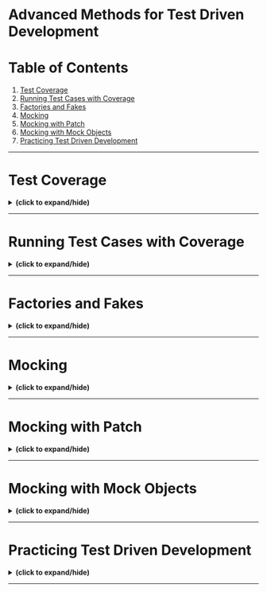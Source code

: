 # Advanced Methods for Test Driven Development

# Table of Contents
1. [Test Coverage](#test_coverage)
2. [Running Test Cases with Coverage](#running_test_cases_with_coverage)
3. [Factories and Fakes](#factories_and_fakes)
4. [Mocking](#mocking)
5. [Mocking with Patch](#mocking_with_patch)
6. [Mocking with Mock Objects](#mocking_with_mock_objects)
7. [Practicing Test Driven Development](#practicing_tdd)

---

<a id="test_coverage"></a>
# Test Coverage
<details close>
<summary><b>(click to expand/hide)</b></summary>
<!-- MarkdownTOC -->

# The Importance of Test Coverage

## Understanding Test Coverage
- **Definition:** Test coverage measures the percentage of executable code lines that tests run.
- **Purpose:** High test coverage provides confidence in code functionality.

## Utilizing Test Coverage Reports
- **Functionality:** Coverage reports show which lines of code were or were not executed by tests.
- **Actionable Insights:** They highlight where to write additional tests for untested code.

## Enhancing Test Coverage
- **Identifying Untested Code:** Use the `-m` option with coverage tools to reveal untested lines.
- **Developing Test Cases:** Create tests to execute untested lines, aiming to increase the coverage percentage.

## Importance of Testing Both Happy and Sad Paths
- **Happy Paths:** Test cases where the expected, correct outcomes occur.
- **Sad Paths:** Test cases that handle errors or unexpected inputs.
- **Comprehensive Testing:** Coverage must include both paths for thorough validation.

## Continual Testing Beyond 100% Coverage
- **Beyond the Percentage:** 100% test coverage doesn't guarantee bug-free code.
- **Testing with Bad Data:** Continue to challenge code with unexpected inputs and edge cases.

<!-- /MarkdownTOC -->
</details>

---

<a id="running_test_cases_with_coverage"></a>
# Running Test Cases with Coverage
<details close>
<summary><b>(click to expand/hide)</b></summary>
<!-- MarkdownTOC -->

# Video Summary: Running Test Cases with Coverage

## Introduction to Test Coverage
- Test coverage indicates how much of the code is executed by tests.
- It is measured as the percentage of total executable lines that tests run.
- High coverage offers more confidence that the code works correctly.

## Using Coverage Reports
- Coverage reports identify both tested and untested lines of code.
- They guide developers on where to focus when writing additional tests.

## Steps to Increase Test Coverage
1. **Run Coverage Tool:** Begin with running the coverage tool to get a baseline report.
2. **Identify Missing Lines:** Use `-m` option to highlight lines without test coverage.
3. **Review Code:** Examine the untested lines to understand their function within the code.
4. **Write Test Cases:** Develop tests specifically to cover these lines, both happy and sad paths.

## Example Workflow
- Start by creating an account and asserting its creation.
- Update the account and assert changes are reflected.
- Test deletion of an account and assert it no longer exists.
- For each function (e.g., string representation, dictionary conversion, update, delete), write tests that ensure coverage.

## Importance of Testing All Code Paths
- **Happy Paths:** Standard operations where functions perform as expected.
- **Sad Paths:** Error handling and edge cases that might not be covered by initial tests.
- **Comprehensive Testing:** Achieve 100% coverage by testing all paths, ensuring robustness.

## Continuous Testing Beyond 100% Coverage
- Even at 100% coverage, continue testing with varied data and scenarios.
- Full coverage does not mean the absence of bugs, so keep challenging the code.

<!-- /MarkdownTOC -->
</details>

---

<a id="factories_and_fakes"></a>
# Factories and Fakes
<details close>
<summary><b>(click to expand/hide)</b></summary>
<!-- MarkdownTOC -->

# Factories and Fakes for Testing

## Generating Fake Data for Tests
- **Factories** help in creating realistic test data.
- **Fakes** are simulated versions of classes with realistic data for testing.
- **FactoryBoy** is a Python tool used to generate fake data, similar to Ruby's FactoryGirl.

## Creating Data Models for Testing
- **SQLAlchemy** ORM is used to define data models.
- **Model Definition:** Includes attributes like id, name, email, phone, disabled status, and date joined.
- **Fake Data Requirements:** The fields in the Account data model serve as a blueprint for the fake data.

## Using FactoryBoy for Fake Data
- Import FactoryBoy and define a factory class, such as `AccountFactory`.
- Use `Faker` for attributes that have a corresponding provider (e.g., name, email, phone number).
- Use `FuzzyChoice` for attributes without a direct provider, such as Booleans.
- `LazyFunction` and `datetime` can generate timestamps when creating fake data instances.

## Implementing Factories in Unit Testing
- Instantiate `AccountFactory` and use it like a real model instance.
- Create, update, and assert operations on `AccountFactory` as if it were the real `Account` class.
- Factories allow for testing with a variety of realistic data scenarios.

## Providers Supported by Faker
- Faker offers a range of standard providers for generating data like addresses, companies, jobs, etc.
- Custom and community providers expand the possibilities of fake data generation.

## Fuzzy Attributes for Diverse Data Types
- FactoryBoy's `FuzzyChoice` and other fuzzy attributes provide random data for various types.

---

# Video Summary: Using Factories and Fakes in Testing

## Introduction to Factories and Fakes
- Factories help generate dynamic test data, replacing the need for fixed test fixtures.
- Fakes are simulated versions of classes that can be used in tests.
- FactoryBoy is used in Python to create factories similar to Ruby's FactoryGirl.

## Setting Up the Factory
- Start by creating a base factory class with FactoryBoy.
- Define attributes in the factory corresponding to the model class attributes.
- Use Faker within FactoryBoy to generate realistic attribute values.

## Defining Factory Attributes
- **ID:** Use FactoryBoy's `Sequence` to generate a sequence of numbers.
- **Name, Email, Phone Number:** Use `Faker` to create fake names, emails, and phone numbers.
- **Disabled (Boolean):** Use `FuzzyChoice` to randomly select between `True` or `False`.
- **Date Joined:** Use `FuzzyDate` to generate random dates from a specified start date.

## Implementing the Factory in Tests
- Import `AccountFactory` from the factory module.
- Replace instances where fixed data from JSON fixtures is used with `AccountFactory`.
- Create, update, and assert operations on `AccountFactory` instances just like with real models.

## Running Tests with the Factory
- Eliminate the need for a pre-existing JSON fixture by directly using the `AccountFactory`.
- Update test cases to instantiate `AccountFactory` and perform test assertions.
- Use `nose tests` to run tests and validate the successful integration of the factory.

## Benefits of Using Factories and Fakes
- Generate large volumes of realistic test data on the fly.
- Mimic real-world data models without the overhead of setting up and maintaining extensive test fixtures.
- Enhance testing by ensuring no dependency on the order of tests and allowing for randomization.

## Conclusion
- Factories and fakes provide a powerful way to generate dynamic test data.
- They allow for more flexible and comprehensive testing scenarios.
- FactoryBoy and Faker offer extensive capabilities to customize test data generation.

<!-- /MarkdownTOC -->
</details>

---

<a id="mocking"></a>
# Mocking
<details close>
<summary><b>(click to expand/hide)</b></summary>
<!-- MarkdownTOC -->

# Understanding Mocking in Testing

## What is Mocking?
- Mocking involves creating objects that simulate the behavior of real objects.

## Why Mock?
- Useful when your code depends on external systems (e.g., APIs, databases).
- Avoids issues like overloading external services or handling service downtime during tests.
- Isolates the test to focus solely on your code.

## Advantages of Mocking
- Allows testing of your code’s interaction with the external system.
- Gives control over the data returned from the mocked system for testing various scenarios.
- Enables testing of error handling by simulating failures and unexpected behavior.

## When to Use Mocking
- To isolate tests from remote components or external systems.
- When a part of the application isn't available during testing.

## Methods of Mocking
- **Patching:** Changes the behavior of function calls, including those from third-party libraries.
- **Mock Objects:** Stand in for entire objects, not just function calls, changing the object’s behavior.
  - Python's PyUnit includes Mock and MagicMock objects for this purpose.

## Key Points
- Mock objects mimic real objects' behaviors for testing purposes.
- Mocking is essential for isolating tests from dependencies on external systems.
- Developers can use patches to simulate different conditions and change function behaviors.
- Mock objects can replace entire objects to verify interactions and behaviors.

<!-- /MarkdownTOC -->
</details>

---

<a id="mocking_with_patch"></a>
# Mocking with Patch
<details close>
<summary><b>(click to expand/hide)</b></summary>
<!-- MarkdownTOC -->

# Understanding Patching in Python's Mock Library

## What is Patching?
- Patching is a mocking technique used to change the behavior of a function call.
- It is particularly useful for simulating interactions with external systems or for creating error conditions during testing.

## When to Use Patching
- When the function calls an external system not under your control.
- When simulating error conditions without causing actual errors.

## Python Mock Library Patching Techniques
- **Patching a function’s return value:** 
  - Allows you to control the return value of a function.
  - Useful for testing error handlers by returning error condition codes.
  - Controls the data returned from a function call by returning any data structure or object the program expects.

- **Replacing a function with another function (Side Effect):**
  - Enables you to replace the actual function with a custom one to simulate different behaviors.
  - Useful when you need to simulate more complex behaviors or a series of function calls or effects.

## Examples of Patching
- **Patching a function's return value:**
  - Using `with` to patch `imdb_info` function to return a status code of 200.
  - Confirming that the actual function code is bypassed.

- **Patching a third-party library function:**
  - Patching `requests.get()` to return a specified value without making a real API call.

- **Using a Side Effect:**
  - Defining custom functions `bye()` and `hello()` and using patching to replace the call to `hello()` with `bye()` during testing.

## Key Points
- Patching allows for precise control over the behavior of functions during testing.
- By using patching, developers can simulate both successful and error conditions.
- Patching can be applied to both functions you've written and third-party library functions.
- Python's `unittest.mock` library provides both `return_value` patching and `side_effect` patching for comprehensive testing scenarios.

<!-- /MarkdownTOC -->
</details>

---

<a id="mocking_with_mock_objects"></a>
# Mocking with Mock Objects
<details close>
<summary><b>(click to expand/hide)</b></summary>
<!-- MarkdownTOC -->

# Understanding Mock Objects in Python

## What are Mock Objects?
- Mock objects simulate the behavior of real objects, allowing control over their actions and returns.
- Useful when the function return value is an object with multiple values and methods.
- In Python’s unittest package, the two main mock objects are `Mock` and `MagicMock`.
  - `MagicMock` includes all magic methods, useful for mimicking containers or objects that implement Python protocols.
  - `Mock` is suitable when magic methods are not needed.

## Implementing Mock and MagicMock
- Create an instance of `Mock` or `MagicMock` as needed.
- Mock objects can have methods called on them without error, even if they aren't defined, making them flexible for tests.
- Attributes can be added during or after the creation of a mock object.
- To mimic a specific class, use the `spec` parameter when creating a mock.
  - For example, you can mock the `Response` class from the `requests` package, setting expected attributes like `status_code`.

## Using Patches and Mock Objects Together
- Use `patch` to replace a function call with a mock object.
- Import `patch` and `MagicMock` from `unittest.mock`.
- Rewrite the function to be robust, implementing actual logic and external calls.
- Patch the external call, like `requests.get()`, with a mock object.
- Set up the mock to behave like the expected object, with correct status codes and methods.
- Call the patched function with the mock in place, and it behaves as if the real object was called, allowing complete control over the test conditions.

## Benefits of Using Mocks
- Achieve complete control over test scenarios, simulating both positive and negative conditions.
- Create specific conditions for testing that might be hard or impossible to reproduce in real systems.
- Ensure that testing focuses on your code and not on external systems or dependencies.

## Caution with Mocks
- Use mocks judiciously to ensure the code is being tested, not the mocks themselves.
- Mocks should be used to create necessary conditions for testing but shouldn't replace the need to test with real objects and scenarios when possible.

---

# Video Summary: Mocking with Mock Objects in Python

## Introduction
- The lab demonstrates how to mock calls to the IMDb database using the `unittest.mock` library in Python.
- The process begins with running nose tests to assess the initial state, which shows low test coverage due to the absence of tests.

## Understanding the Model
- The `IMDb.py` file contains a class that makes calls to the IMDb database with methods like `search_titles`, `get_movie_reviews`, and `get_movie_ratings`.
- The class uses the `requests.get` method to call the IMDb service, checking for a `200` status code and returning JSON data.

## Setting Up Mock Objects
- The `test_IMDb.py` file is prepared with the necessary imports (`patch`, `mock`, `Response`, `IMDb`) and a global variable `IMDb_data` loaded with JSON responses from the IMDb database.
- The JSON responses include various scenarios like good searches, invalid API keys, and so on, which will be used to mock the IMDb calls.

## Writing Test Cases
- The lab instructions guide through creating test cases by mocking different responses using `@patch`.
- The `@patch` decorator is used to replace the behavior of the `search_titles` method within the `IMDb` class.
- It's crucial to patch the correct namespace to mock the method calls accurately.

## Patching with Mock Objects
- A mock object is configured to simulate the behavior of the IMDb service, with the capability to return both good and bad data.
- The mock object can be specified to mimic the `Response` class from the `requests` package, complete with status codes and methods like `json()`.
- The video demonstrates how to patch a function call and set up mock objects to return predefined data or behaviors, such as a `200` status code for successful calls or a `404` error for not found scenarios.

## Challenges and Next Steps
- The video concludes by encouraging viewers to apply the techniques to their projects, mocking calls to external systems to ensure test cases are robust and always working as intended.
- The goal is to gain control over test cases by being able to simulate both successful and error responses, and to check error handlers and other system behaviors.

<!-- /MarkdownTOC -->
</details>

---

<a id="practicing_tdd"></a>
# Practicing Test Driven Development
<details close>
<summary><b>(click to expand/hide)</b></summary>
<!-- MarkdownTOC -->

# Test-Driven Development (TDD) Workflow

## TDD Workflow Overview
- **TDD involves three main steps:**
  1. Write test cases for the desired code.
  2. Write the minimum code required to pass the test cases.
  3. Refactor the code for robustness and maintainability, with test cases ensuring behavior remains unchanged.

- **The TDD cycle is known as "Red, Green, Refactor":**
  - Start with test cases (Red).
  - Write code to pass tests (Green).
  - Refactor for improvement (keeping tests Green).

## Practical TDD Example
- **Developing a RESTful web service for counters:**
  - API endpoint: `/counters`
  - POST requests create a counter, specified in the path.
  - Duplicate names must return `429 Conflict`.

- **Creating Test Cases Based on Requirements:**
  - POST to `/counters/name` should return `201 Created` and a counter starting at zero.
  - A second POST with the same name should return `429 Conflict`.

## Benefits of TDD
- Test cases drive development by verifying application behavior against requirements.
- Writing test cases first clarifies how code should behave, making coding more straightforward.
- TDD leads to higher code quality and ensures functionality is preserved through changes.

## Conclusion
- TDD is a disciplined approach to development, demanding test cases before coding.
- This workflow fosters a clear focus on functionality and leads to better, more reliable code.

---

# Video Summary: Practicing Test-Driven Development (TDD)

## TDD Workflow Demonstration
- **Goal:** Demonstrate the Test-Driven Development process.
- **Starting Point:** A folder called `practice TDD` with requirements installed, a `status.py` module, and a `counters.py` file with requirements documented but no code.

## TDD Steps
1. **Write a Test:** Create a test case for the desired feature based on the requirements.
2. **Run the Test:** Execute the test to see it fail (Red phase).
3. **Write the Code:** Develop the minimum amount of code to pass the test.
4. **Run Tests Again:** Confirm the new code passes the test (Green phase).
5. **Refactor:** Improve the code while keeping the tests passing.

## Example: Creating a RESTful Counter Service
- **Requirements:**
  - The service should track multiple counters.
  - RESTful API with an endpoint called `/counters`.
  - Creating a counter is done by specifying the name in the path (`/counters/<name>`).
  - Duplicate counter names should return a `409 Conflict` error.

## Implementation Steps
1. **Setup for Tests:**
   - Import the `TestCase` class from `unittest`.
   - Create a `Countertest` class with a docstring for the tests.
   - Import the Flask `app` from a module called `counter`.
   - Use Flask's `app.test_client` to create a test client for API calls.

2. **Writing Test Cases:**
   - Write tests for creating a counter and handling duplicates.
   - Use `assertEqual` to check the HTTP status codes returned by API calls.

3. **Creating the Counter Module (`counter.py`):**
   - Define a Flask route `/counters/<name>` accepting only POST requests.
   - Use a global dictionary to store counters.
   - Check if the counter already exists before creating a new one.

4. **Running Tests:**
   - Execute the tests using `nosetests`.
   - Ensure tests initially fail (Red phase), indicating missing functionality.
   - Implement the functionality to pass the tests (Green phase).

5. **Refactoring Tests:**
   - Refactor the test setup by creating a `setup` method to avoid repetition.
   - Modify tests to use the new setup method.

## Results
- Successfully demonstrated the TDD workflow.
- Created a basic RESTful API for counters.
- Tests written drive the development of the API functionality.

<!-- /MarkdownTOC -->
</details>

---
